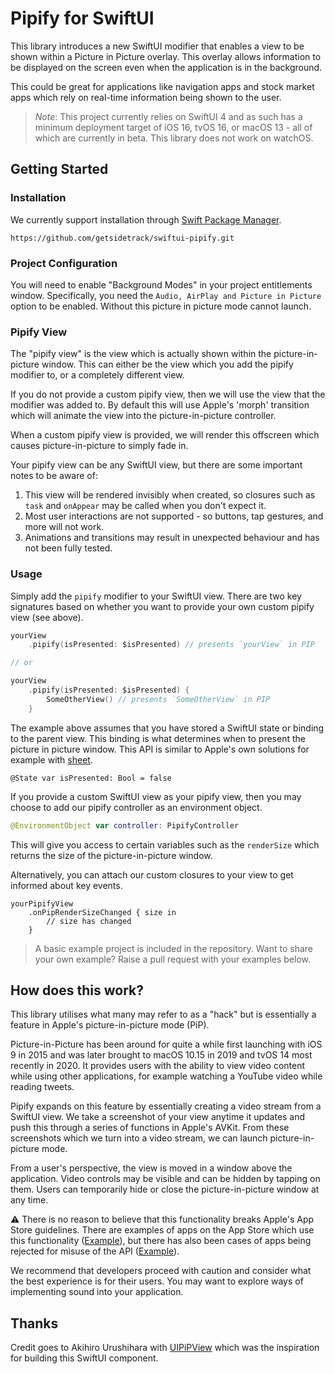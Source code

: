 # Pipify for SwiftUI

This library introduces a new SwiftUI modifier that enables a view to be shown within a Picture in Picture overlay. This overlay
allows information to be displayed on the screen even when the application is in the background.

This could be great for applications like navigation apps and stock market apps which rely on real-time information being shown
to the user.

> *Note*: This project currently relies on SwiftUI 4 and as such has a minimum deployment target of iOS 16, tvOS 16, or macOS 13 - all of which are currently in beta. This library does not work on watchOS.

## Getting Started

### Installation

We currently support installation through [Swift Package Manager](https://www.swift.org/package-manager/).

```
https://github.com/getsidetrack/swiftui-pipify.git
```

### Project Configuration

You will need to enable "Background Modes" in your project entitlements window. Specifically, you need the 
`Audio, AirPlay and Picture in Picture` option to be enabled. Without this picture in picture mode cannot launch.

### Pipify View

The "pipify view" is the view which is actually shown within the picture-in-picture window. This can either be the
view which you add the pipify modifier to, or a completely different view.

If you do not provide a custom pipify view, then we will use the view that the modifier was added to. By default this
will use Apple's 'morph' transition which will animate the view into the picture-in-picture controller.

When a custom pipify view is provided, we will render this offscreen which causes picture-in-picture to simply fade in.

Your pipify view can be any SwiftUI view, but there are some important notes to be aware of:

1. This view will be rendered invisibly when created, so closures such as `task` and `onAppear` may be called when you don't expect it.
2. Most user interactions are not supported - so buttons, tap gestures, and more will not work.
3. Animations and transitions may result in unexpected behaviour and has not been fully tested.

### Usage

Simply add the `pipify` modifier to your SwiftUI view. There are two key signatures based on whether you want to provide
your own custom pipify view (see above).

```swift
yourView
    .pipify(isPresented: $isPresented) // presents `yourView` in PIP

// or

yourView
    .pipify(isPresented: $isPresented) {
        SomeOtherView() // presents `SomeOtherView` in PIP
    }
```

The example above assumes that you have stored a SwiftUI state or binding to the parent view. This binding is what determines
when to present the picture in picture window. This API is similar to Apple's own solutions for example with 
[sheet](https://www.hackingwithswift.com/quick-start/swiftui/how-to-present-a-new-view-using-sheets).

```
@State var isPresented: Bool = false
```

If you provide a custom SwiftUI view as your pipify view, then you may choose to add our pipify controller as an environment
object.

```swift
@EnvironmentObject var controller: PipifyController
```

This will give you access to certain variables such as the `renderSize` which returns the size of the picture-in-picture
window.

Alternatively, you can attach our custom closures to your view to get informed about key events.

```
yourPipifyView
    .onPipRenderSizeChanged { size in
        // size has changed
    }
```

> A basic example project is included in the repository. Want to share your own example? Raise a pull request with your examples below. 

## How does this work? 

This library utilises what many may refer to as a "hack" but is essentially a feature in Apple's picture-in-picture mode (PiP).

Picture-in-Picture has been around for quite a while first launching with iOS 9 in 2015 and was later brought to macOS 
10.15 in 2019 and tvOS 14 most recently in 2020. It provides users with the ability to view video content while using
other applications, for example watching a YouTube video while reading tweets.

Pipify expands on this feature by essentially creating a video stream from a SwiftUI view. We take a screenshot of your
view anytime it updates and push this through a series of functions in Apple's AVKit. From these screenshots which we turn
into a video stream, we can launch picture-in-picture mode.

From a user's perspective, the view is moved in a window above the application. Video controls may be visible and can be
hidden by tapping on them. Users can temporarily hide or close the picture-in-picture window at any time.

⚠️ There is no reason to believe that this functionality breaks Apple's App Store guidelines. There are examples of apps
on the App Store which use this functionality ([Example](https://apps.apple.com/us/app/minispeech-live-transcribe/id1576069409)), 
but there has also been cases of apps being rejected for misuse of the API ([Example](https://twitter.com/palmin/status/1440719449468772361)).

We recommend that developers proceed with caution and consider what the best experience is for their users. You may want to explore
ways of implementing sound into your application.

## Thanks

Credit goes to Akihiro Urushihara with [UIPiPView](https://github.com/uakihir0/UIPiPView) which was the inspiration for building
this SwiftUI component.
